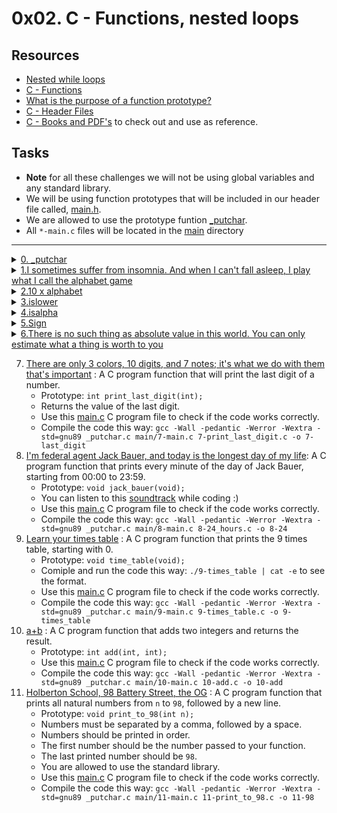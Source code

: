 # 0x02. C - Functions, nested loops

## Resources

- [Nested while loops](https://www.youtube.com/watch?v=Z3iGeQ1gIss)
- [C - Functions](https://www.tutorialspoint.com/cprogramming/c_functions.htm)
- [What is the purpose of a function prototype?](https://www.geeksforgeeks.org/what-is-the-purpose-of-a-function-prototype/)
- [C - Header Files](https://www.tutorialspoint.com/cprogramming/c_header_files.htm)
- [C - Books and PDF's](../references) to check out and use as reference.

## Tasks

- **Note** for all these challenges we will not be using global variables and any standard library.
- We will be using function prototypes that will be included in our header file called, [main.h](./main.h).
- We are allowed to use the prototype funtion [\_putchar](https://github.com/holbertonschool/_putchar.c/blob/master/_putchar.c).
- All `*-main.c` files will be located in the [main](./main) directory

---

<details>
<summary><a href="./0-putchar.c">0. _putchar</a></summary><br>

<a href='https://postimages.org/' target='_blank'><img src='https://i.postimg.cc/N0SpVLPs/image.png' border='0' alt='image'/></a>

- Below is the assembly code of the program with comments.

```asm
<main>: endbr64
<main+4>: push rbp                                  ; \ standard function
<main+5>: mov rbp,rsp                               ; / prologue code
<main+8>: sub rsp,0x20                              ; allocate space for stack array
<main+12>: mov rax,QWORD PTR fs:0x28                ; stack-guard moved to rax
<main+21>: mov QWORD PTR [rbp-0x8],rax              ; stack-guard moved to rbp-0x8
<main+25>: xor eax,eax                              ; zeroing out eax
<main+27>: movabs rax,0x726168637475705f            ; string '_putchar' moved to rax
<main+37>: mov QWORD PTR [rbp-0x11],rax             ; string moved to rbp-0x11
<main+41>: mov BYTE PTR [rbp-0x9],0x0               ; rbp-0x9 = 0
<main+45>: mov DWORD PTR [rbp-0x18],0x0             ; rbp-0x18 (ch) = 0
<main+52>: jmp 0x5555555551e0 <main+78>             ; jump
<main+54>: mov eax,DWORD PTR [rbp-0x18]             ; move rbp-0x18 (ch) to eax
<main+57>: cdqe                                     ; rax = eax (ch)
<main+59>: movzx eax,BYTE PTR [rbp+rax*1-0x11]      ; eax = rbp-0x11[ch]
<main+64>: movsx eax,al                             ; mov 8-bit str chr value to eax
<main+67>: mov edi,eax                              ; mov str chr to edi (arg1)
<main+69>: call 0x555555555169 <_putchar>           ; print character
<main+74>: add DWORD PTR [rbp-0x18],0x1             ; increament rbp-0x18 by 1
<main+78>: cmp DWORD PTR [rbp-0x18],0x8             ; is ch <= 8
<main+82>: jle 0x5555555551c8 <main+54>             ; jump
<main+84>: mov edi,0xa                              ; mov char '\n' to edi (arg1)
<main+89>: call 0x555555555169 <_putchar>           ; print new line char
<main+94>: mov eax,0x0                              ; eax = 0
<main+99>: mov rdx,QWORD PTR [rbp-0x8]              ; mv stack-guard to rdx
<main+103>: sub rdx,QWORD PTR fs:0x28               ; rdx should be 0
<main+112>: je 0x555555555209 <main+119>            ; leave function when equal
<main+114>: call 0x555555555070 <__stack_chk_fail@plt>
<main+119>: leave
<main+120>: ret
```
- Compile this way: `gcc -Wall -pedantic -Werror -Wextra -std=gnu89 _putchar.c 0-putchar.c -o 0-putchar`

</details>

<details>
<summary><a href="./1-alphabet.c">1.I sometimes suffer from insomnia. And when I can't fall asleep, I play what I call the alphabet game</a></summary><br>

<a href='https://postimages.org/' target='_blank'><img src='https://i.postimg.cc/QN5wDt0t/image.png' border='0' alt='image'/></a>

- Compile this way: `gcc -Wall -pedantic -Werror -Wextra -std=gnu89 _putchar.c main/1-main.c 1-alphabet.c -o 1-alphabet`

</details>

<details>
<summary><a href="./2-print_alphabet_x10.c">2.10 x alphabet</a></summary><br>

<a href='https://postimages.org/' target='_blank'><img src='https://i.postimg.cc/RVRLc6MN/image.png' border='0' alt='image'/></a>

- Compile this way: `gcc -Wall -pedantic -Werror -Wextra -std=gnu89 _putchar.c main/2-main.c 2-print_alphabet_x10.c -o 2-alphabet_x10`

</details>

<details>
<summary><a href="./3-islower.c">3.islower</a></summary><br>

<a href='https://postimages.org/' target='_blank'><img src='https://i.postimg.cc/mkbf5zKt/image.png' border='0' alt='image'/></a>

- Compile this way: `gcc -Wall -pedantic -Werror -Wextra -std=gnu89 _putchar.c main/3-main.c 3-islower.c -o 3-islower`

</details>

<details>
<summary><a href="./4-isalpha.c">4.isalpha</a></summary><br>

<a href='https://postimages.org/' target='_blank'><img src='https://i.postimg.cc/bwvFCG9F/image.png' border='0' alt='image'/></a>

- Compile this way: `gcc -Wall -pedantic -Werror -Wextra -std=gnu89 _putchar.c main/4-main.c 4-isalpha.c -o 4-isalpha`

</details>

<details>
<summary><a href="./5-sign.c">5.Sign</a></summary><br>

<a href='https://postimg.cc/SnQQHhYB' target='_blank'><img src='https://i.postimg.cc/MpVcMZ6p/image.png' border='0' alt='image'/></a>

- Compile this way: `gcc -Wall -pedantic -Werror -Wextra -std=gnu89 _putchar.c main/5-main.c 5-sign.c -o 5-sign`

</details>

<details>
<summary><a href="./6-abs.c">6.There is no such thing as absolute value in this world. You can only estimate what a thing is worth to you</a></summary><br>

<a href='https://postimages.org/' target='_blank'><img src='https://i.postimg.cc/NMryvRNb/image.png' border='0' alt='image'/></a>

- Compile this way: `gcc -Wall -pedantic -Werror -Wextra -std=gnu89 _putchar.c main/6-main.c 6-abs.c -o 6-abs`

</details>

7. [There are only 3 colors, 10 digits, and 7 notes; it's what we do with them that's important](./7-print_last_digit.c) : A C program function that will print the last digit of a number.
	- Prototype: `int print_last_digit(int);`
	- Returns the value of the last digit.
	- Use this [main.c](./main/7-main.c) C program file to check if the code works correctly.
	- Compile the code this way: `gcc -Wall -pedantic -Werror -Wextra -std=gnu89 _putchar.c main/7-main.c 7-print_last_digit.c -o 7-last_digit`
8. [I'm federal agent Jack Bauer, and today is the longest day of my life](./8-24_hours.c): A C program function that prints every minute of the day of Jack Bauer, starting from 00:00 to 23:59.
	- Prototype: `void jack_bauer(void);`
	- You can listen to this [soundtrack](https://www.youtube.com/watch?v=btAfXqgMkPs) while coding :)
	- Use this [main.c](./main/8-main.c) C program file to check if the code works correctly.
	- Compile the code this way: `gcc -Wall -pedantic -Werror -Wextra -std=gnu89 _putchar.c main/8-main.c 8-24_hours.c -o 8-24`
9. [Learn your times table](./9-times_table.c) : A C program function that prints the 9 times table, starting with 0.
	- Prototype: `void time_table(void);`
	- Comiple and run the code this way: `./9-times_table | cat -e` to see the format.
	- Use this [main.c](./main/9-main.c) C program file to check if the code works correctly.
	- Compile the code this way: `gcc -Wall -pedantic -Werror -Wextra -std=gnu89 _putchar.c main/9-main.c 9-times_table.c -o 9-times_table`
10. [a+b](./10-add.c) : A C program function that adds two integers and returns the result.
	- Prototype: `int add(int, int);`
	- Use this [main.c](./main/10-main.c) C program file to check if the code works correctly.
	- Compile the code this way: `gcc -Wall -pedantic -Werror -Wextra -std=gnu89 _putchar.c main/10-main.c 10-add.c -o 10-add`
11. [Holberton School, 98 Battery Street, the OG](./11-print_to_98.c) : A C program function that prints all natural numbers from `n` to `98`, followed by a new line.
	- Prototype: `void print_to_98(int n);`
	- Numbers must be separated by a comma, followed by a space.
	- Numbers should be printed in order.
	- The first number should be the number passed to your function.
	- The last printed number should be `98`.
	- You are allowed to use the standard library.
	- Use this [main.c](./main/11-main.c) C program file to check if the code works correctly.
	- Compile the code this way: `gcc -Wall -pedantic -Werror -Wextra -std=gnu89 _putchar.c main/11-main.c 11-print_to_98.c -o 11-98`
